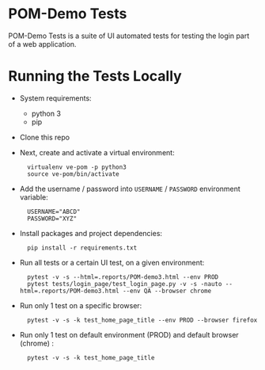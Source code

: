 POM-Demo Tests
===============================

POM-Demo Tests is a suite of UI automated tests for testing the login part of a web application.

Running the Tests Locally
=========================

* System requirements:
  * python 3
  * pip

* Clone this repo

* Next, create and activate a virtual environment:

        virtualenv ve-pom -p python3
        source ve-pom/bin/activate

* Add the username / password into `USERNAME` / `PASSWORD` environment variable:

        USERNAME="ABCD"
        PASSWORD="XYZ"

* Install packages and project dependencies:

        pip install -r requirements.txt

* Run all tests or a certain UI test, on a given environment:

        pytest -v -s --html=.reports/POM-demo3.html --env PROD
        pytest tests/login_page/test_login_page.py -v -s -nauto --html=.reports/POM-demo3.html --env QA --browser chrome

* Run only 1 test on a specific browser: 
        
        pytest -v -s -k test_home_page_title --env PROD --browser firefox

* Run only 1 test on default environment (PROD) and default browser (chrome) : 
        
        pytest -v -s -k test_home_page_title

